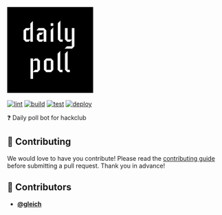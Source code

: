 <!-- DO NOT REMOVE - contributor_list:data:start:["gleich"]:end -->

<img src="./logo.png" height=200 />

[![lint](https://github.com/gleich/daily_poll/actions/workflows/lint.yml/badge.svg)](https://github.com/gleich/daily_poll/actions/workflows/lint.yml)
[![build](https://github.com/gleich/daily_poll/actions/workflows/build.yml/badge.svg)](https://github.com/gleich/daily_poll/actions/workflows/build.yml)
[![test](https://github.com/gleich/daily_poll/actions/workflows/test.yml/badge.svg)](https://github.com/gleich/daily_poll/actions/workflows/test.yml)
[![deploy](https://github.com/gleich/daily_poll/actions/workflows/deploy.yml/badge.svg)](https://github.com/gleich/daily_poll/actions/workflows/deploy.yml)

❓ Daily poll bot for hackclub

## 🙌 Contributing

We would love to have you contribute! Please read the [contributing guide](CONTRIBUTING.md) before submitting a pull request. Thank you in advance!

<!-- prettier-ignore-start -->
<!-- DO NOT REMOVE - contributor_list:start -->
## 👥 Contributors


- **[@gleich](https://github.com/gleich)**

<!-- DO NOT REMOVE - contributor_list:end -->
<!-- prettier-ignore-end -->
